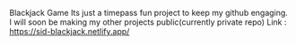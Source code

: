 Blackjack Game
Its just a timepass fun project to keep my github engaging.
I will soon be making my other projects public(currently private repo)
Link : https://sid-blackjack.netlify.app/
